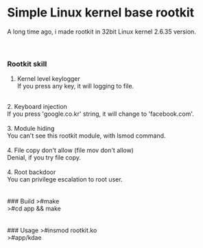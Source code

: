 # Simple Linux kernel base rootkit
A long time ago, i made rootkit in 32bit Linux kernel 2.6.35 version.<br>
<br>
<br>
### Rootkit skill
1. Kernel level keylogger<br>
If you press any key, it will logging to file.<br>
<br>
2. Keyboard injection<br>
If you press 'google.co.kr' string, it will change to 'facebook.com'.<br>
<br>
3. Module hiding<br>
You can't see this rootkit module, with lsmod command.<br>
<br>
4. File copy don't allow (file mov don't allow)<br>
Denial, if you try file copy.<br>
<br>
4. Root backdoor<br>
You can privilege escalation to root user.<br>
<br>
<br>
### Build
>&#35;make<br>
>&#35;cd app && make<br>
<br>
<br>
### Usage
>&#35;insmod rootkit.ko<br>
>&#35;app/kdae<br>
